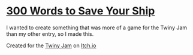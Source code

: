 # [300 Words to Save Your Ship](https://guard13007.itch.io/300-words-to-save-your-ship)

I wanted to create something that was more of a game for the Twiny Jam than my other entry, so I made this.

Created for the [Twiny Jam](http://itch.io/jam/twiny) on [Itch.io](http://itch.io/)
